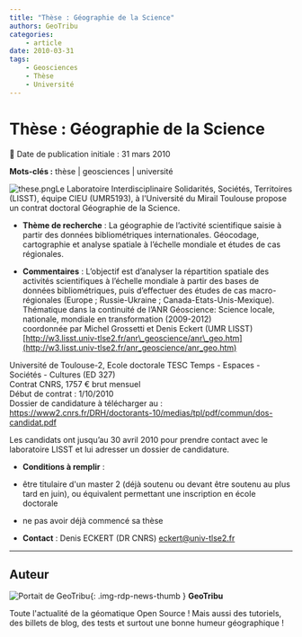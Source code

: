 ```yaml
---
title: "Thèse : Géographie de la Science"
authors: GeoTribu
categories:
    - article
date: 2010-03-31
tags:
    - Geosciences
    - Thèse
    - Université
---
```


# Thèse : Géographie de la Science

:calendar: Date de publication initiale : 31 mars 2010

**Mots-clés :** thèse | geosciences | université

![these.png](https://cdn.geotribu.fr/img/logos-icones/divers/these.png)Le Laboratoire Interdisciplinaire Solidarités, Sociétés, Territoires (LISST), équipe CIEU (UMR5193), à l'Université du Mirail Toulouse propose un contrat doctoral Géographie de la Science.  

* **Thème de recherche** : La géographie de l’activité scientifique saisie à partir des données bibliométriques internationales. Géocodage, cartographie et analyse spatiale à l’échelle mondiale et études de cas régionales.  

* **Commentaires** : L’objectif est d’analyser la répartition spatiale des activités scientifiques à l’échelle mondiale à partir des bases de données bibliométriques, puis d’effectuer des études de cas macro-régionales (Europe ; Russie-Ukraine ; Canada-Etats-Unis-Mexique). Thématique dans la continuité de l’ANR Géoscience: Science locale, nationale, mondiale en transformation (2009-2012)  
coordonnée par Michel Grossetti et Denis Eckert (UMR LISST)  
[http://w3.lisst.univ-tlse2.fr/anr\_geoscience/anr\_geo.htm](http://w3.lisst.univ-tlse2.fr/anr_geoscience/anr_geo.htm)

Université de Toulouse-2, Ecole doctorale TESC Temps - Espaces - Sociétés - Cultures (ED 327)  
Contrat CNRS, 1757 € brut mensuel  
Début de contrat : 1/10/2010  
Dossier de candidature à télécharger au : <https://www2.cnrs.fr/DRH/doctorants-10/medias/tpl/pdf/commun/dos-candidat.pdf>

Les candidats ont jusqu’au 30 avril 2010 pour prendre contact avec le laboratoire LISST et lui adresser un dossier de candidature.

* **Conditions à remplir** :

* être titulaire d'un master 2 (déjà soutenu ou devant être soutenu au plus tard en juin), ou équivalent permettant une inscription en école doctorale
* ne pas avoir déjà commencé sa thèse

* **Contact** : Denis ECKERT (DR CNRS) [eckert@univ-tlse2.fr](mailto:eckert@univ-tlse2.fr)

----

## Auteur

![Portait de GeoTribu](https://cdn.geotribu.fr/img/internal/charte/geotribu_logo_64x64.png){: .img-rdp-news-thumb }
**GeoTribu**

Toute l'actualité de la géomatique Open Source ! Mais aussi des tutoriels, des billets de blog, des tests et surtout une bonne humeur géographique !
